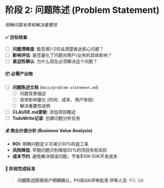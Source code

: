 # **阶段 2: 问题陈述 (Problem Statement)**
*明确问题本质和解决重要性*

#### ✅ **目标检查**
- [ ] **问题清晰度**: 能否用1-2句话清楚表达核心问题？
- [ ] **影响评估**: 是否量化了问题对用户/业务的具体影响？
- [ ] **紧迫性确认**: 为什么现在必须解决这个问题？

#### 📦 **必需产出物**
- [ ] **问题陈述文档** (`docs/problem-statement.md`)
    - [ ] 问题背景描述
    - [ ] 具体影响量化 (时间、成本、用户体验)
    - [ ] 解决重要性说明
- [ ] **CLAUDE.md更新**: 添加项目概述
- [ ] **TodoWrite记录**: 创建问题分析任务

#### 💰 **商业价值分析 (Business Value Analysis)**
- **ROI**: 明确问题定义可减少30%的返工率
- **风险降低**: 早期问题识别降低50%的项目失败风险
- **成本节约**: 避免解决错误问题，节省$10K-50K开发成本

#### 🚦 **阶段完成标准**
> **问题陈述获得用户明确确认，PO和QA评审批准**
> **评审人员**: PO, QA